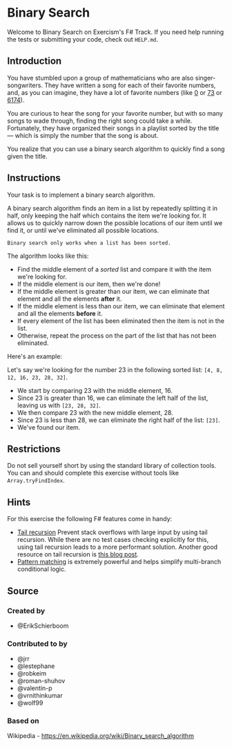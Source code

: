 # Binary Search

Welcome to Binary Search on Exercism's F# Track.
If you need help running the tests or submitting your code, check out `HELP.md`.

## Introduction

You have stumbled upon a group of mathematicians who are also singer-songwriters.
They have written a song for each of their favorite numbers, and, as you can imagine, they have a lot of favorite numbers (like [0][zero] or [73][seventy-three] or [6174][kaprekars-constant]).

You are curious to hear the song for your favorite number, but with so many songs to wade through, finding the right song could take a while.
Fortunately, they have organized their songs in a playlist sorted by the title — which is simply the number that the song is about.

You realize that you can use a binary search algorithm to quickly find a song given the title.

[zero]: https://en.wikipedia.org/wiki/0
[seventy-three]: https://en.wikipedia.org/wiki/73_(number)
[kaprekars-constant]: https://en.wikipedia.org/wiki/6174_(number)

## Instructions

Your task is to implement a binary search algorithm.

A binary search algorithm finds an item in a list by repeatedly splitting it in half, only keeping the half which contains the item we're looking for.
It allows us to quickly narrow down the possible locations of our item until we find it, or until we've eliminated all possible locations.

~~~~exercism/caution
Binary search only works when a list has been sorted.
~~~~

The algorithm looks like this:

- Find the middle element of a _sorted_ list and compare it with the item we're looking for.
- If the middle element is our item, then we're done!
- If the middle element is greater than our item, we can eliminate that element and all the elements **after** it.
- If the middle element is less than our item, we can eliminate that element and all the elements **before** it.
- If every element of the list has been eliminated then the item is not in the list.
- Otherwise, repeat the process on the part of the list that has not been eliminated.

Here's an example:

Let's say we're looking for the number 23 in the following sorted list: `[4, 8, 12, 16, 23, 28, 32]`.

- We start by comparing 23 with the middle element, 16.
- Since 23 is greater than 16, we can eliminate the left half of the list, leaving us with `[23, 28, 32]`.
- We then compare 23 with the new middle element, 28.
- Since 23 is less than 28, we can eliminate the right half of the list: `[23]`.
- We've found our item.

## Restrictions

Do not sell yourself short by using the standard library of collection
tools. You can and should complete this exercise without tools like
`Array.tryFindIndex`.

## Hints

For this exercise the following F# features come in handy:

- [Tail recursion](https://blogs.msdn.microsoft.com/fsharpteam/2011/07/08/tail-calls-in-f/) Prevent stack overflows with large input by using tail recursion. While there are no test cases checking explicitly for this, using tail recursion leads to a more performant solution. Another good resource on tail recursion is [this blog post](http://blog.ploeh.dk/2015/12/22/tail-recurse/).
- [Pattern matching](https://docs.microsoft.com/en-us/dotnet/fsharp/language-reference/pattern-matching) is extremely powerful and helps simplify multi-branch conditional logic.

## Source

### Created by

- @ErikSchierboom

### Contributed to by

- @jrr
- @lestephane
- @robkeim
- @roman-shuhov
- @valentin-p
- @vrnithinkumar
- @wolf99

### Based on

Wikipedia - https://en.wikipedia.org/wiki/Binary_search_algorithm